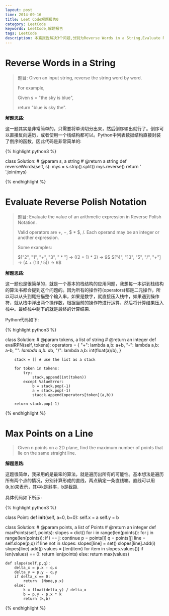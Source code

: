 ```yaml
---
layout: post
time: 2014-09-16
title: Leet Code解题报告0
category: LeetCode
keywords: LeetCode,解题报告
tags: LeetCode
description: 本篇报告解决3个问题,分别为Reverse Words in a String,Evaluate Reverse Polish Notation, Max Points on Line
---
```


# Reverse Words in a String

> 题目: Given an input string, reverse the string word by word.
>
> For example,
>
> Given s = "the sky is blue",
>
> return "blue is sky the".

**解题思路**:

这一题其实是非常简单的，只需要将单词切分出来，然后倒序输出就行了。倒序可以直接反向遍历，或者使用一个栈结构都可以。Python中列表数据结构直接封装了倒序的函数，因此代码是非常简单的:


{% highlight python3 %}

class Solution:
    # @param s, a string
    # @return a string
    def reverseWords(self, s):
        mys = s.strip().split()
        mys.reverse()
        return ' '.join(mys)

{% endhighlight %}

# Evaluate Reverse Polish Notation

>  题目: Evaluate the value of an arithmetic expression in Reverse Polish Notation.
>
> Valid operators are $+$, $-$, $ * $, $/$. Each operand may be an integer or another expression.
>
> Some examples:
>
>  $["2", "1", "+", "3", " * "] -> ((2 + 1) * 3) -> 9$
>  $["4", "13", "5", "/", "+"] -> (4 + (13 / 5)) -> 6$


**解题思路**:

这一题也是很简单的，就是一个基本的栈结构的应用问题，我想每一本讲到栈结构的算法书都会提到这个问题的。因为所有的操作符(operators)都是二元操作，所以可以从头到尾扫描整个输入串，如果是数字，就直接压入栈中，如果遇到操作符，就从栈中弹出两个操作数，根据当前的操作符进行运算，然后将计算结果压入栈中。最终栈中剩下的就是最终的计算结果.

Python代码如下:

{% highlight python3 %}

class Solution:
    # @param tokens, a list of string
    # @return an integer
    def evalRPN(self, tokens):
        operators = {
                "+": lambda a,b: a+b,
                "-": lambda a,b: a-b,
                "*": lambda a,b: a*b,
                "/": lambda a,b: int(float(a)/b), 
                }

        stack = [] # use the list as a stack

        for token in tokens:
            try:
                stack.append(int(token))
            except ValueError:
                b = stack.pop(-1)
                a = stack.pop(-1)
                stacck.append(operators[token](a,b))

        return stack.pop(-1)

{% endhighlight %}


# Max Points on a Line

> Given n points on a 2D plane, find the maximum number of points that lie on the same straight line.

**解题思路**:

这题很简单，我采用的是最笨的算法，就是遍历出所有的可能性。基本想法是遍历所有两个点的情况，分别计算形成的直线，两点确定一条直线嘛。直线可以用(k,b)来表示，其中k是斜率，b是截距.

具体代码如下所示:


{% highlight python3 %}

class Point:
    def __init__(self, a=0, b=0):
        self.x = a
        self.y = b

class Solution:
    # @param points, a list of Points
    # @return an integer
    def maxPoints(self, points):
        slopes = dict()
        for i in range(len(points)):
            for j in range(len(points)):
                if i == j:
                    continue
                p = points[i]
                q = points[j]
                line = self.slope(p,q)
                if line not in slopes:
                    slopes[line] = set()
                slopes[line].add(i)
                slopes[line].add(j)
        values = [len(item) for item in slopes.values()]
        if len(values) == 0:
            return len(points)
        else:
            return max(values)

    def slope(self,p,q):
        delta_x = p.x - q.x
        delta_y = p.y - q.y
        if delta_x == 0:
            return  (None,p.x)
        else:
            k = float(delta_y) / delta_x
            b = p.y - p.x * k
            return (k,b)

{% endhighlight %}

